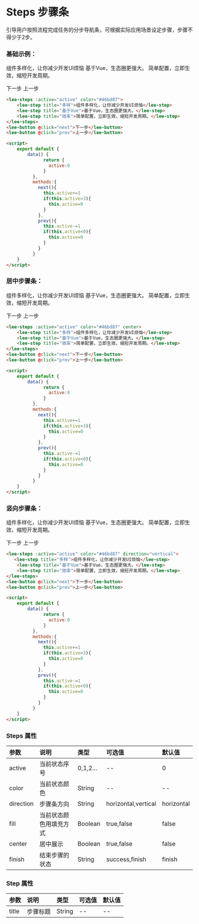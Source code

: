 # Steps 步骤条
引导用户按照流程完成任务的分步导航条，可根据实际应用场景设定步骤，步骤不得少于2步。
### 基础示例：

<div class="leeblock">
    <div class="leesource">
          <lee-steps :active="active1" color="#46bd87">
              <lee-step title="多样">组件多样化，让你减少开发UI烦恼</lee-step>
              <lee-step title="基于Vue">基于Vue，生态圈更强大。</lee-step>
              <lee-step title="效率">简单配置，立即生效，缩短开发周期。</lee-step>
          </lee-steps>
          <div style="margin-top: 15px">
              <lee-button @click="next1">下一步</lee-button>
              <lee-button @click="prev1">上一步</lee-button>
          </div>
    </div>
<lee-code>
    
```html
<lee-steps :active="active" color="#46bd87">
    <lee-step title="多样">组件多样化，让你减少开发UI烦恼</lee-step>
    <lee-step title="基于Vue">基于Vue，生态圈更强大。</lee-step>
    <lee-step title="效率">简单配置，立即生效，缩短开发周期。</lee-step>
</lee-steps>
<lee-button @click="next">下一步</lee-button>
<lee-button @click="prev">上一步</lee-button>
```
```html
<script>
    export default {
        data() {
              return {
                active:0
              }
          },
          methods:{
            next(){
              this.active+=1
              if(this.active>3){
                this.active=0
              }
            },
            prev(){
              this.active-=1
              if(this.active<0){
                this.active=0
              }
            }
          }
    }
</script>
```
</lee-code>
</div>

### 居中步骤条：

<div class="leeblock">
    <div class="leesource">
          <lee-steps :active="active3" color="#46bd87" center fill  >
              <lee-step title="多样">组件多样化，让你减少开发UI烦恼</lee-step>
              <lee-step title="基于Vue">基于Vue，生态圈更强大。</lee-step>
              <lee-step title="效率">简单配置，立即生效，缩短开发周期。</lee-step>
          </lee-steps>
          <div style="margin-top: 15px">
              <lee-button @click="next3">下一步</lee-button>
              <lee-button @click="prev3">上一步</lee-button>
          </div>
    </div>
<lee-code>
    
```html
<lee-steps :active="active" color="#46bd87" center>
    <lee-step title="多样">组件多样化，让你减少开发UI烦恼</lee-step>
    <lee-step title="基于Vue">基于Vue，生态圈更强大。</lee-step>
    <lee-step title="效率">简单配置，立即生效，缩短开发周期。</lee-step>
</lee-steps>
<lee-button @click="next">下一步</lee-button>
<lee-button @click="prev">上一步</lee-button>
```
```html
<script>
    export default {
        data() {
              return {
                active:0
              }
          },
          methods:{
            next(){
              this.active+=1
              if(this.active>3){
                this.active=0
              }
            },
            prev(){
              this.active-=1
              if(this.active<0){
                this.active=0
              }
            }
          }
    }
</script>
```
</lee-code>
</div>

### 竖向步骤条：

<div class="leeblock">
    <div class="leesource">
          <lee-steps :active="active2" color="#46bd87" direction="vertical">
              <lee-step title="多样">组件多样化，让你减少开发UI烦恼</lee-step>
              <lee-step title="基于Vue">基于Vue，生态圈更强大。</lee-step>
              <lee-step title="效率">简单配置，立即生效，缩短开发周期。</lee-step>
          </lee-steps>
          <div style="margin-top: 15px">
              <lee-button @click="next2">下一步</lee-button>
              <lee-button @click="prev2">上一步</lee-button>
          </div>
    </div>
<lee-code>
    
```html
<lee-steps :active="active" color="#46bd87" direction="vertical">
   <lee-step title="多样">组件多样化，让你减少开发UI烦恼</lee-step>
    <lee-step title="基于Vue">基于Vue，生态圈更强大。</lee-step>
    <lee-step title="效率">简单配置，立即生效，缩短开发周期。</lee-step>
</lee-steps>
<lee-button @click="next">下一步</lee-button>
<lee-button @click="prev">上一步</lee-button>
```
```html
<script>
    export default {
        data() {
              return {
                active:0
              }
          },
          methods:{
            next(){
              this.active+=1
              if(this.active>3){
                this.active=0
              }
            },
            prev(){
              this.active-=1
              if(this.active<0){
                this.active=0
              }
            }
          }
    }
</script>
```
</lee-code>
</div>

### Steps 属性

参数|说明|类型|可选值|默认值
:------|:------|:------|:------|:------
active|当前状态序号|0,1,2...|--|0
color|当前状态颜色|String|--|--
direction|步骤条方向|String|horizontal,vertical|horizontal
fill|当前状态颜色用填充方式|Boolean|true,false|false
center|居中展示|Boolean|true,false|false
finish|结束步骤的状态|String|success,finish|finish
### Step 属性

参数|说明|类型|可选值|默认值
:------|:------|:------|:------|:------
title|步骤标题|String|--|--
<script>
    export default {
        data() {
              return {
                active1:0,
                active2:0,
                active3:0,
              }
          },
          methods:{
            next1(){
              this.active1+=1
              if(this.active1>3){
                this.active1=0
              }
            },
            prev1(){
              this.active1-=1
              if(this.active1<0){
                this.active1=0
              }
            },
            next2(){
              this.active2+=1
              if(this.active2>3){
                this.active2=0
              }
            },
            prev2(){
              this.active2-=1
              if(this.active2<0){
                this.active2=0
              }
            },
            next3(){
              this.active3+=1
              if(this.active3>3){
                this.active3=0
              }
            },
            prev3(){
              this.active3-=1
              if(this.active3<0){
                this.active3=0
              }
            }
          }
    }
</script>
<style scoped>

</style>